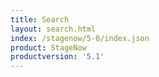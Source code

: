 ```yaml
---
title: Search
layout: search.html
index: /stagenow/5-0/index.json
product: StageNow
productversion: '5.1'
---
```















